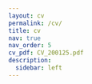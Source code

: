 ```yaml
---
layout: cv
permalink: /cv/
title: cv
nav: true
nav_order: 5
cv_pdf: CV_200125.pdf
description: 
  sidebar: left
---
```

